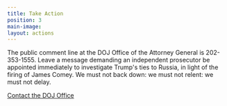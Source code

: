 ```yaml
---
title: Take Action
position: 3
main-image: 
layout: actions
---
```


The public comment line at the DOJ Office of the Attorney General is 202-353-1555. Leave a message demanding an independent prosecutor be appointed immediately to investigate Trump's ties to Russia, in light of the firing of James Comey. We must not back down: we must not relent: we must not delay.

<a href="https://www.justice.gov/contact-us">Contact the DOJ Office</a>